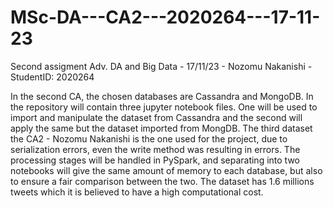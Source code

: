 # MSc-DA---CA2---2020264---17-11-23
Second assigment Adv. DA and Big Data - 17/11/23 - Nozomu Nakanishi - StudentID: 2020264

In the second CA, the chosen databases are Cassandra and MongoDB. In the repository will contain three jupyter notebook files. One will be used to import and manipulate the dataset from Cassandra and the second will apply the same but the dataset imported from MongDB.
The third dataset the CA2 - Nozomu Nakanishi is the one used for the project, due to serialization errors, even the write method was resulting in errors.
The processing stages will be handled in PySpark, and separating into two notebooks will give the same amount of memory to each database, but also to ensure a fair comparison between the two. The dataset has 1.6 millions tweets which it is believed to have a high computational cost.
